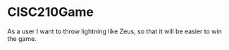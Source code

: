 # CISC210Game

As a user I want to throw lightning like Zeus, so that it will be easier to win the game.
